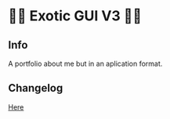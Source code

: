 # :dizzy::sparkles: Exotic GUI V3 :dizzy::sparkles:
## Info
A portfolio about me but in an aplication format.

## Changelog
[Here](CHANGELOG.md)
